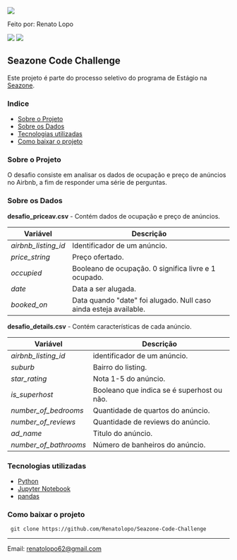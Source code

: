 [<img src="https://www.seazone.com.br/wp-content/uploads/2020/12/seazone-logo-site-5-300x91.png"/>](https://seazone.com.br/)

Feito por: Renato Lopo 

[<img src="https://img.shields.io/badge/GitHub-100000?style=for-the-badge&logo=github&logoColor=white" />](https://github.com/Renatolopo) [<img src="https://img.shields.io/badge/linkedin-%230077B5.svg?&style=for-the-badge&logo=linkedin&logoColor=white" />](https://www.linkedin.com/in/renatolopo/) 
## Seazone Code Challenge 

Este projeto é parte do processo seletivo do programa de Estágio na [Seazone](https://seazone.com.br/).

### Indice
- [Sobre o Projeto](#sobre-o-projeto)
- [Sobre os Dados](#sobre-os-dados)
- [Tecnologias utilizadas](#tecnologias-utilizadas)
- [Como baixar o projeto](#como-baixar-o-projeto)


### Sobre o Projeto
O desafio consiste em analisar os dados de ocupação e preço de anúncios no Airbnb, a fim de responder uma série de perguntas.

### Sobre os Dados
**desafio_priceav.csv** - Contém dados de ocupação e preço de anúncios. 

Variável | Descrição
--- | ---
*airbnb_listing_id* | Identificador de um anúncio.
*price_string* | Preço ofertado.
*occupied* | Booleano de ocupação. 0 significa livre e 1 ocupado.
*date* | Data a ser alugada.
*booked_on* | Data quando "date" foi alugado. Null caso ainda esteja available.

**desafio_details.csv** - Contém características de cada anúncio.

Variável | Descrição
--- | ---
*airbnb_listing_id* | identificador de um anúncio.
*suburb* | Bairro do listing.
*star_rating* | Nota 1-5 do anúncio.
*is_superhost* | Booleano que indica se é superhost ou não.
*number_of_bedrooms* | Quantidade de quartos do anúncio.
*number_of_reviews* | Quantidade de reviews do anúncio.
*ad_name* | Titulo do anúncio.
*number_of_bathrooms* | Número de banheiros do anúncio.

### Tecnologias utilizadas
- [Python](https://www.python.org/)
- [Jupyter Notebook](https://jupyter.org/)
- [pandas](https://pandas.pydata.org/)


### Como baixar o projeto

` git clone https://github.com/Renatolopo/Seazone-Code-Challenge`



---
Email: renatolopo62@gmail.com
